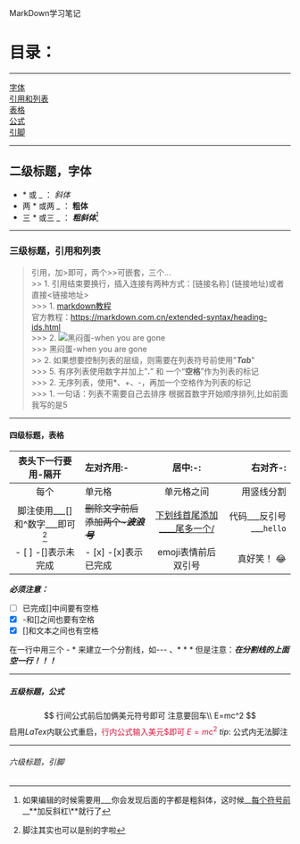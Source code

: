 MarkDown学习笔记
# 目录：

---
[字体](#二级标题，字体)  
[引用和列表](#三级标题，引用和列表)  
[表格](#四级标题，表格)  
[公式](#五级标题，公式)  
[引脚](#六级标题，引脚)  

---
## 二级标题，字体  

- \* 或 \_ ： *斜体*  
- 两 \* 或两 \_ ： **粗体**   
- 三 \* 或三 \_ ： ***粗斜体***[^小技巧]  

---
### 三级标题，引用和列表   
> 引用，加>即可，两个>>可嵌套，三个...  
	>> 1. 引用结束要换行，插入连接有两种方式：[链接名称] (链接地址)或者直接<链接地址>  
		>>> 1. [markdown教程](https://blog.csdn.net/qq_40818172/article/details/126260661)  
官方教程：<https://markdown.com.cn/extended-syntax/heading-ids.html>  
		>>> 2. ![黑闷蛋-when you are gone](https://i1.hdslb.com/bfs/archive/def424ecedd77ef5c69fbd6ca3b0387b5139bccf.jpg@672w_378h_1c.avif)  
		>>> 黑闷蛋-when you are gone  
	>> 2. 如果想要控制列表的层级，则需要在列表符号前使用"___Tab___"    
		>>> 5. 有序列表使用数字并加上”**.**” 和 一个“**空格**”作为列表的标记  
		>>> 2. 无序列表，使用*、+、-，再加一个空格作为列表的标记  
		>>> 1. 一句话：列表不需要自己去排序 根据首数字开始顺序排列,比如前面我写的是5  

---
#### 四级标题，表格   
|表头下一行要用-隔开|左对齐用:-|居中:-:|右对齐-:|  
|:-: |:--|:-:|--:|  
|每个 |单元格 |单元格之间 | 用竖线分割 |  
|脚注使用___[]和^数字___即可[^脚注] |~~删除文字前后添加两个~___波浪号___~~ |<u>下划线首尾添加__<u>__尾多一个/</u>| 代码___反引号___`hello` |  
|- [ ]  -[]表示未完成 |- [x] -[x]表示已完成|emoji表情前后双引号|真好笑！ :joy:|  

___必须注意：___  
- [ ] 已完成[]中间要有空格  
- [x] -和[]之间也要有空格  
- [x] []和文本之间也有空格  

在一行中用三个 - * 来建立一个分割线，如--- 、* * * 但是注意：___在分割线的上面空一行！！！___  

---
##### 五级标题，公式
$$
行间公式前后加俩美元符号即可 注意要回车\\
E=mc^2
$$
启用$LaTex$内联公式重启，<font color=Crimson>行内公式输入美元\$即可 $E=mc^2$ </font>
	$tip$: 公式内无法脚注

---
###### 六级标题，引脚
[^脚注]:脚注其实也可以是别的字啦
[^小技巧]:如果编辑的时候需要用\_\_\_你会发现后面的字都是粗斜体，这时候__<u>每个符号前</u>__**加反斜杠\\**就行了
